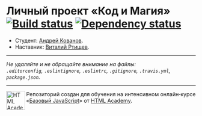 # Личный проект «Код и Магия» [![Build status][travis-image]][travis-url] [![Dependency status][dependency-image]][dependency-url]

* Студент: [Андрей Кованов](https://up.htmlacademy.ru/javascript/4/user/63294).
* Наставник: [Виталий Ртищев](https://htmlacademy.ru/profile/id87261).

---

_Не удаляйте и не обращайте внимание на файлы:_<br>
_`.editorconfig`, `.eslintignore`, `.eslintrc`, `.gitignore`, `.travis.yml`, `package.json`._

---

<a href="https://htmlacademy.ru/intensive/javascript"><img align="left" width="50" height="50" title="HTML Academy" src="https://up.htmlacademy.ru/static/img/intensive/javascript/logo-for-github.svg"></a>

Репозиторий создан для обучения на интенсивном онлайн‑курсе «[Базовый JavaScript](https://htmlacademy.ru/intensive/javascript)» от [HTML Academy](https://htmlacademy.ru).

[travis-image]: https://travis-ci.org/htmlacademy-javascript/63294-code-and-magick.svg?branch=master
[travis-url]: https://travis-ci.org/htmlacademy-javascript/63294-code-and-magick
[dependency-image]: https://david-dm.org/htmlacademy-javascript/63294-code-and-magick.svg?style=flat-square
[dependency-url]: https://david-dm.org/htmlacademy-javascript/63294-code-and-magick
